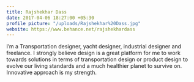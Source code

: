 ```yaml
---
title: Rajshekhar Dass
date: 2017-04-06 18:27:00 +05:30
profile picture: "/uploads/Rajshekhar%20Dass.jpg"
website: https://www.behance.net/rajshekhardass
---
```


I’m a Transportation designer, yacht designer, industrial designer and freelance. I strongly believe design is a great platform for me to work towards solutions in terms of transportation design or product design to evolve our living standards and a much healthier planet to survive on. Innovative approach is my strength.